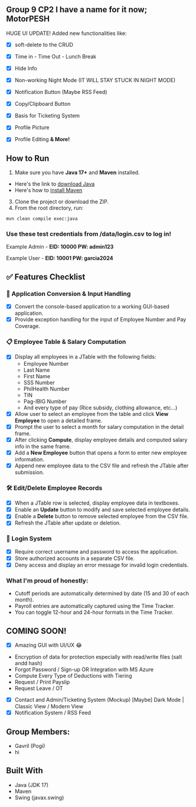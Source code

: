 ## Group 9 CP2 I have a name for it now; **MotorPESH**

HUGE UI UPDATE!
Added new functionalities like: 


- [x] soft-delete to the CRUD
- [x] Time in - Time Out - Lunch Break
- [x]  Hide Info
- [x]  Non-working Night Mode (IT WILL STAY STUCK IN NIGHT MODE) 
- [x]  Notification Button (Maybe RSS Feed) 
- [x]  Copy/Clipboard Button 
- [x]  Basis for Ticketing System 
- [x]  Profile Picture 
- [x]  Profile Editing
**& More!**



## How to Run

1. Make sure you have **Java 17+** and **Maven** installed.
- Here's the link to [download Java](https://www.oracle.com/ph/java/technologies/downloads/)
- Here's how to [install Maven](https://phoenixnap.com/kb/install-maven-windows)

3. Clone the project or download the ZIP.
4. From the root directory, run:


```bash
mvn clean compile exec:java
```

### **Use these test credentials from /data/login.csv to log in!**

Example Admin - **EID: 10000 PW: admin123**

Example User - **EID: 10001 PW: garcia2024**

## ✅ Features Checklist

### 🔧 Application Conversion & Input Handling
- [x] Convert the console-based application to a working GUI-based application.
- [x] Provide exception handling for the input of Employee Number and Pay Coverage.

### 📋 Employee Table & Salary Computation
- [x] Display all employees in a JTable with the following fields:
  - Employee Number
  - Last Name
  - First Name
  - SSS Number
  - PhilHealth Number
  - TIN
  - Pag-IBIG Number
  - And every type of pay (Rice subsidy, clothing allowance, etc...)
- [x] Allow user to select an employee from the table and click **View Employee** to open a detailed frame.
- [x] Prompt the user to select a month for salary computation in the detail frame.
- [x] After clicking **Compute**, display employee details and computed salary info in the same frame.
- [x] Add a **New Employee** button that opens a form to enter new employee information.
- [x] Append new employee data to the CSV file and refresh the JTable after submission.

### 🛠️ Edit/Delete Employee Records
- [x] When a JTable row is selected, display employee data in textboxes.
- [x] Enable an **Update** button to modify and save selected employee details.
- [x] Enable a **Delete** button to remove selected employee from the CSV file.
- [x] Refresh the JTable after update or deletion.

### 🔐 Login System
- [x] Require correct username and password to access the application.
- [x] Store authorized accounts in a separate CSV file.
- [x] Deny access and display an error message for invalid login credentials.

### What I'm proud of honestly:
- Cutoff periods are automatically determined by date (15 and 30 of each month).
- Payroll entries are automatically captured using the Time Tracker.
- You can toggle 12-hour and 24-hour formats in the Time Tracker.

## COMING SOON!
- [x] Amazing GUI with UI/UX 😂
- Encryption of data for protection especially with read/write files (salt andd hash)
- Forgot Password / Sign-up OR Integration with MS Azure
- Compute Every Type of Deductions with Tiering
- Request / Print Payslip
- Request Leave / OT
- [x] Contact and Admin/Ticketing System (Mockup)
[Maybe] Dark Mode | Classic View / Modern View
- [x] Notification System / RSS Feed

## Group Members:
- Gavril (Pogi)
- hi

## Built With
- Java (JDK 17)
- Maven
- Swing (javax.swing)

